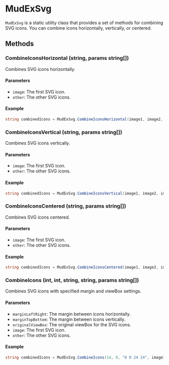 ﻿# MudExSvg

`MudExSvg` is a static utility class that provides a set of methods for combining SVG icons. You can combine icons horizontally, vertically, or centered.

## Methods

### CombineIconsHorizontal (string, params string[])

Combines SVG icons horizontally.

#### Parameters

- `image`: The first SVG icon.
- `other`: The other SVG icons.

#### Example

```csharp
string combinedIcons = MudExSvg.CombineIconsHorizontal(image1, image2, image3);
```

### CombineIconsVertical (string, params string[])

Combines SVG icons vertically.

#### Parameters

- `image`: The first SVG icon.
- `other`: The other SVG icons.

#### Example

```csharp
string combinedIcons = MudExSvg.CombineIconsVertical(image1, image2, image3);
```

### CombineIconsCentered (string, params string[])

Combines SVG icons centered.

#### Parameters

- `image`: The first SVG icon.
- `other`: The other SVG icons.

#### Example

```csharp
string combinedIcons = MudExSvg.CombineIconsCentered(image1, image2, image3);
```

### CombineIcons (int, int, string, string, params string[])

Combines SVG icons with specified margin and viewBox settings.

#### Parameters

- `marginLeftRight`: The margin between icons horizontally.
- `marginTopBottom`: The margin between icons vertically.
- `originalViewBox`: The original viewBox for the SVG icons.
- `image`: The first SVG icon.
- `other`: The other SVG icons.

#### Example

```csharp
string combinedIcons = MudExSvg.CombineIcons(14, 0, "0 0 24 24", image1, image2, image3);
```
